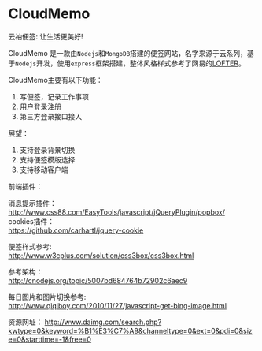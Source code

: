 CloudMemo
=========

云袖便签: 让生活更美好!

CloudMemo 是一款由`Nodejs`和`MongoDB`搭建的便签网站，名字来源于云系列，基于`Nodejs`开发，使用`express`框架搭建，整体风格样式参考了网易的[LOFTER](http://www.lofter.com/)。  

CloudMemo主要有以下功能：
 
1. 写便签，记录工作事项
2. 用户登录注册
3. 第三方登录接口接入

展望：

1. 支持登录背景切换
2. 支持便签模版选择
3. 支持移动客户端

前端插件：

消息提示插件：  
http://www.css88.com/EasyTools/javascript/jQueryPlugin/popbox/  
cookies插件：  
https://github.com/carhartl/jquery-cookie

便签样式参考:  
http://www.w3cplus.com/solution/css3box/css3box.html

参考架构：  
http://cnodejs.org/topic/5007bd684764b72902c6aec9

每日图片和图片切换参考:  
http://www.qiqiboy.com/2010/11/27/javascript-get-bing-image.html

资源网址：
http://www.daimg.com/search.php?kwtype=0&keyword=%B1%E3%C7%A9&channeltype=0&ext=0&pdi=0&size=0&starttime=-1&free=0